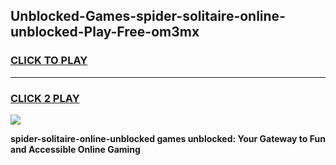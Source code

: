 
## Unblocked-Games-spider-solitaire-online-unblocked-Play-Free-om3mx
<h3>
<a href="https://premium76.site?title=spider-solitaire-online-unblocked&ref=18A1">CLICK TO PLAY</a></h3>
<hr>

<h3>
<a href="https://premium76.site?title=spider-solitaire-online-unblocked&ref=18A1">CLICK 2 PLAY</a>
  
</h3>

<a href="https://premium76.site?title=spider-solitaire-online-unblocked&ref=18A1"><img src="https://clearcache.store/games.png"></a>


**spider-solitaire-online-unblocked games unblocked: Your Gateway to Fun and Accessible Online Gaming**
